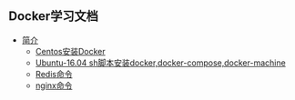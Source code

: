 ## Docker学习文档

* [简介]()
    * [Centos安装Docker](install/Centos7-install.md)
    * [Ubuntu-16.04 sh脚本安装docker,docker-compose,docker-machine](install/Ubuntu-16.04-install.md)
    * [Redis命令](DB/NOSQL/Redis命令.md)
    * [nginx命令](service/nginx.md)